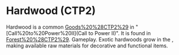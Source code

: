 # Hardwood (CTP2)

Hardwood is a common [Goods%20%28CTP2%29](good) in "[Call%20to%20Power%20II](Call to Power II)". It is found in [Forest%20%28CTP2%29](Forests).
Gameplay.
Exotic hardwoods grow in the , making available raw materials for decorative and functional items.